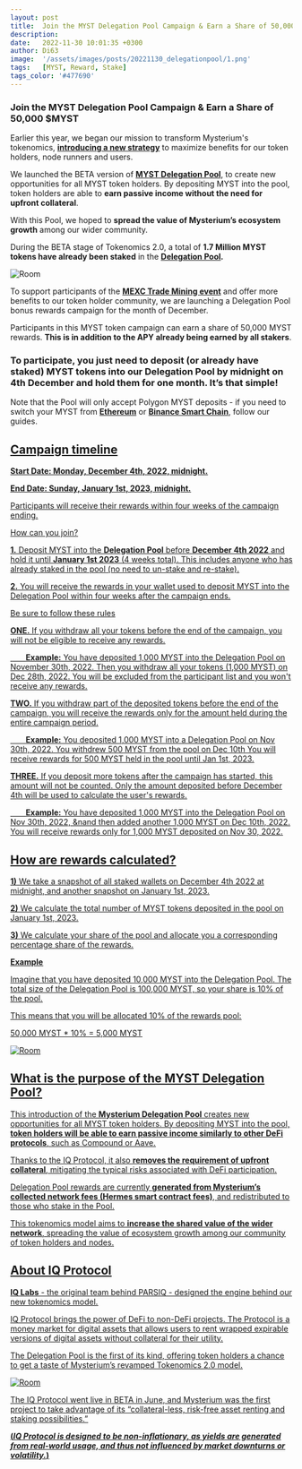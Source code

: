 ```yaml
---
layout: post
title:  Join the MYST Delegation Pool Campaign & Earn a Share of 50,000 $MYST
description:
date:   2022-11-30 10:01:35 +0300
author: Di63
image:  '/assets/images/posts/20221130_delegationpool/1.png'
tags:   [MYST, Reward, Stake]
tags_color: '#477690'
---
```

### Join the MYST Delegation Pool Campaign & Earn a Share of 50,000 $MYST

Earlier this year, we began our mission to transform Mysterium's tokenomics, **[introducing a new strategy](https://www.mysterium.network/post/risk-free-staking-earning-launching-mysterium-tokenomics-2-0-beta)** to maximize benefits for our token holders, node runners and users. 

We launched the BETA version of **[MYST Delegation Pool](https://app.iq.space/enterprise/mysterium/stake)**, to create new opportunities for all MYST token holders. By depositing MYST into the pool, token holders are able to **earn passive income without the need for upfront collateral**. 

With this Pool, we hoped to **spread the value of Mysterium’s ecosystem growth** among our wider community.

During the BETA stage of Tokenomics 2.0, a total of **1.7 Million MYST tokens have already been staked** in the **[Delegation Pool](https://app.iq.space/enterprise/mysterium/stake).**

![Room]({{site.baseurl}}/assets/images/posts/20221130_delegationpool/2.png)

To support participants of the **[MEXC Trade Mining event](https://support.mexc.com/hc/en-001/articles/12738090294041)** and offer more benefits to our token holder community, we are launching a Delegation Pool bonus rewards campaign for the month of December.

Participants in this MYST token campaign can earn a share of 50,000 MYST rewards. **This is in addition to the APY already being earned by all stakers**.

### To participate, you just need to deposit (or already have staked) MYST tokens into our Delegation Pool by midnight on 4th December and hold them for one month. It’s that simple!

Note that the Pool will only accept Polygon MYST deposits - if you need to switch your MYST from **[Ethereum](https://www.mysterium.network/post/myst-now-on-quickswap-discover-the-fastest-cheapest-way-to-trade)** or **[Binance Smart Chain](https://www.mysterium.network/post/myst-now-live-on-binance-smart-chain-via-anyswap)**, follow our guides.

## <u> Campaign timeline <u>

**Start Date: Monday, December 4th, 2022, midnight.**


**End Date: Sunday, January 1st, 2023, midnight.**


Participants will receive their rewards within four weeks of the campaign ending.

How can you join?

**1.** Deposit MYST into the **[Delegation Pool](https://app.iq.space/enterprise/mysterium/stake)** before **December 4th 2022** and hold it until **January 1st 2023** (4 weeks total). This includes anyone who has already staked in the pool (no need to un-stake and re-stake).

**2.** You will receive the rewards in your wallet used to deposit MYST into the Delegation Pool within four weeks after the campaign ends.

Be sure to follow these rules

**ONE.**  If you withdraw all your tokens before the end of the campaign, you will not be eligible to receive any rewards.


&nbsp;&nbsp;&nbsp;&nbsp;&nbsp;&nbsp;&nbsp;**Example:**
You have deposited 1,000 MYST into the Delegation Pool on November 30th, 2022. Then you withdraw all your tokens (1,000 MYST) on Dec 28th, 2022. You will be excluded from the participant list and you won't receive any rewards.

**TWO.** If you withdraw part of the deposited tokens before the end of the campaign, you will receive the rewards only for the amount held during the entire campaign period.


&nbsp;&nbsp;&nbsp;&nbsp;&nbsp;&nbsp;&nbsp;**Example:**
You deposited 1,000 MYST into a Delegation Pool on Nov 30th, 2022. You withdrew 500 MYST from the pool on Dec 10th You will receive rewards for 500 MYST held in the pool until Jan 1st, 2023.

**THREE.** If you deposit more tokens after the campaign has started, this amount will not be counted. Only the amount deposited before December 4th will be used to calculate the user's rewards.


&nbsp;&nbsp;&nbsp;&nbsp;&nbsp;&nbsp;&nbsp;**Example:**
You have deposited 1,000 MYST into the Delegation Pool on Nov 30th, 2022, &nand then added another 1,000 MYST on Dec 10th, 2022. You will receive rewards only for 1,000 MYST deposited on Nov 30, 2022.

## How are rewards calculated?

**1)** We take a snapshot of all staked wallets on December 4th 2022 at midnight, and another snapshot on January 1st, 2023.

**2)** We calculate the total number of MYST tokens deposited in the pool on January 1st, 2023. 

**3)** We calculate your share of the pool and allocate you a corresponding percentage share of the rewards.

<u>**Example**<u>

Imagine that you have deposited 10,000 MYST into the Delegation Pool. The total size of the Delegation Pool is 100,000 MYST, so your share is 10% of the pool.


This means that you will be allocated 10% of the rewards pool:

50,000 MYST * 10% = 5,000 MYST

![Room]({{site.baseurl}}/assets/images/posts/20221130_delegationpool/3.png)

## What is the purpose of the MYST Delegation Pool?

This introduction of the **[Mysterium Delegation Pool](https://app.iq.space/)** creates new opportunities for all MYST token holders. By depositing MYST into the pool, **token holders will be able to earn passive income similarly to other DeFi protocols**, such as Compound or Aave.

Thanks to the IQ Protocol, it also **removes the requirement of upfront collateral**, mitigating the typical risks associated with DeFi participation.

Delegation Pool rewards are currently **generated from Mysterium’s collected network fees (Hermes smart contract fees)**, and redistributed to those who stake in the Pool.

This tokenomics model aims to **increase the shared value of the wider network**,  spreading the value of ecosystem growth among our community of token holders and nodes. 

## About IQ Protocol

**[IQ Labs](https://iq.space/)** - the original team behind PARSIQ - designed the engine behind our new tokenomics model. 

IQ Protocol brings the power of DeFi to non-DeFi projects. The Protocol is a money market for digital assets that allows users to rent wrapped expirable versions of digital assets without collateral for their utility.

The Delegation Pool is the first of its kind, offering token holders a chance to get a taste of Mysterium’s revamped Tokenomics 2.0 model. 

![Room]({{site.baseurl}}/assets/images/posts/20221130_delegationpool/4.png)

The IQ Protocol went live in BETA in June, and Mysterium was the first project to take advantage of its “collateral-less, risk-free asset renting and staking possibilities.” 

**(_IQ Protocol is designed to be non-inflationary, as yields are generated from real-world usage, and thus not influenced by market downturns or volatility._)**

